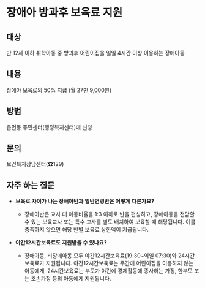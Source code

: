 # 장애아 방과후 보육료 지원

## 대상
만 12세 이하 취학아동 중 방과후 어린이집을 일일 4시간 이상 이용하는 장애아동

## 내용
장애아 보육료의 50% 지급 (월 27만 9,000원)

## 방법
읍면동 주민센터(행정복지센터)에 신청

## 문의
보건복지상담센터(☎129)

## 자주 하는 질문
- **보육료 차이가 나는 장애아반과 일반연령반은 어떻게 다른가요?**
  - 장애아반은 교사 대 아동비율을 1:3 이하로 반을 편성하고, 장애아동을 전담할 수 있는 보육교사 또는 특수 교사를 별도 배치하여 보육할 때 해당됩니다. 이를 충족하지 않으면 해당 반별 보육료 상한액이 지급됩니다.
  
- **야간12시간보육료도 지원받을 수 있나요?**
  - 장애아동, 비장애아동 모두 야간12시간보육료(19:30~익일 07:30)와 24시간보육료가 지원됩니다. 야간12시간보육료는 주간에 어린이집을 이용하지 않는 아동에게, 24시간보육료는 부모가 야간에 경제활동에 종사하는 가정, 한부모 또는 조손가정 등의 아동에게 지원됩니다.
